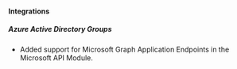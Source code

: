 
#### Integrations

##### Azure Active Directory Groups

- Added support for Microsoft Graph Application Endpoints in the Microsoft API Module.